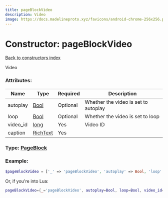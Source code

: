 ```yaml
---
title: pageBlockVideo
description: Video
image: https://docs.madelineproto.xyz/favicons/android-chrome-256x256.png
---
```

# Constructor: pageBlockVideo  
[Back to constructors index](index.md)



Video

### Attributes:

| Name     |    Type       | Required | Description |
|----------|---------------|----------|-------------|
|autoplay|[Bool](../types/Bool.md) | Optional|Whether the video is set to autoplay|
|loop|[Bool](../types/Bool.md) | Optional|Whether the video is set to loop|
|video\_id|[long](../types/long.md) | Yes|Video ID|
|caption|[RichText](../types/RichText.md) | Yes|



### Type: [PageBlock](../types/PageBlock.md)


### Example:

```php
$pageBlockVideo = ['_' => 'pageBlockVideo', 'autoplay' => Bool, 'loop' => Bool, 'video_id' => long, 'caption' => RichText];
```  


Or, if you're into Lua:

```lua
pageBlockVideo={_='pageBlockVideo', autoplay=Bool, loop=Bool, video_id=long, caption=RichText}

```


